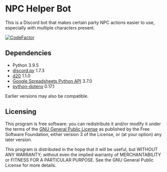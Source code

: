 # NPC Helper Bot
This is a Discord bot that makes certain party NPC actions easier to use, especially with multiple characters present.

[![CodeFactor](https://www.codefactor.io/repository/github/valthoron/npchelperbot/badge)](https://www.codefactor.io/repository/github/valthoron/npchelperbot)

## Dependencies
- Python 3.9.5
- [discord.py](https://github.com/Rapptz/discord.py) 1.7.3
- [d20](https://github.com/avrae/d20) 1.1.0
- [Google Spreadsheets Python API](https://github.com/burnash/gspread) 3.7.0
- [python-dotenv](https://github.com/theskumar/python-dotenv) 0.17.1

Earlier versions may also be compatible.

## Licensing
This program is free software: you can redistribute it and/or modify it under the terms of the [GNU General Public License](http://www.gnu.org/licenses/gpl-3.0.html) as published by the Free Software Foundation, either version 3 of the License, or (at your option) any later version.

This program is distributed in the hope that it will be useful, but WITHOUT ANY WARRANTY; without even the implied warranty of MERCHANTABILITY or FITNESS FOR A PARTICULAR PURPOSE.  See the GNU General Public License for more details.
